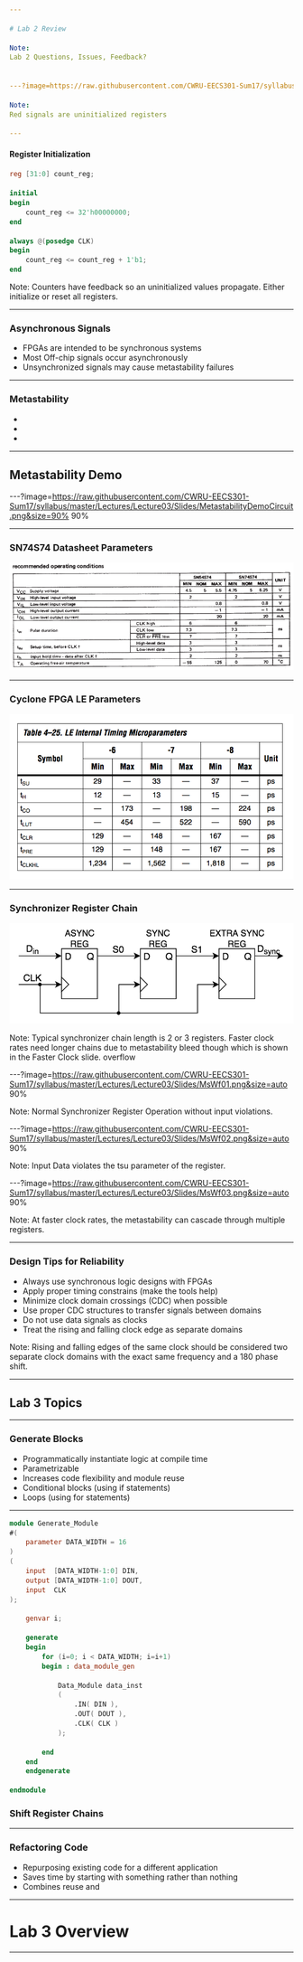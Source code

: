 ```yaml
---

# Lab 2 Review

Note:
Lab 2 Questions, Issues, Feedback?


---?image=https://raw.githubusercontent.com/CWRU-EECS301-Sum17/syllabus/master/Lectures/Lecture03/Slides/BadSimulation.png&size=90% 90%

Note:
Red signals are uninitialized registers

---
```


#### Register Initialization

```verilog
reg [31:0] count_reg;

initial
begin
	count_reg <= 32'h00000000;
end

always @(posedge CLK)
begin
	count_reg <= count_reg + 1'b1;
end
```

Note:
Counters have feedback so an uninitialized values propagate.
Either initialize or reset all registers.

---

### Asynchronous Signals

* FPGAs are intended to be synchronous systems
* Most Off-chip signals occur asynchronously
* Unsynchronized signals may cause metastability failures

---

### Metastability

*
*
*

---

## Metastability Demo

---?image=https://raw.githubusercontent.com/CWRU-EECS301-Sum17/syllabus/master/Lectures/Lecture03/Slides/MetastabilityDemoCircuit.png&size=90% 90%

---

### SN74S74 Datasheet Parameters

![74S74 Specs](https://raw.githubusercontent.com/CWRU-EECS301-Sum17/syllabus/master/Lectures/Lecture03/Slides/Specs_SN74S74.png)

---

### Cyclone FPGA LE Parameters

![Cyclone Specs](https://raw.githubusercontent.com/CWRU-EECS301-Sum17/syllabus/master/Lectures/Lecture03/Slides/Specs_Cyclone.png)

---

### Synchronizer Register Chain

![Sync Chain](https://raw.githubusercontent.com/CWRU-EECS301-Sum17/syllabus/master/Lectures/Lecture03/Slides/SyncChain.png)

Note:
Typical synchronizer chain length is 2 or 3 registers.
Faster clock rates need longer chains due to metastability bleed though which is shown in the Faster Clock slide.
overflow

---?image=https://raw.githubusercontent.com/CWRU-EECS301-Sum17/syllabus/master/Lectures/Lecture03/Slides/MsWf01.png&size=auto 90%

Note:
Normal Synchronizer Register Operation without input violations.

---?image=https://raw.githubusercontent.com/CWRU-EECS301-Sum17/syllabus/master/Lectures/Lecture03/Slides/MsWf02.png&size=auto 90%

Note:
Input Data violates the tsu parameter of the register.

---?image=https://raw.githubusercontent.com/CWRU-EECS301-Sum17/syllabus/master/Lectures/Lecture03/Slides/MsWf03.png&size=auto 90%

Note:
At faster clock rates, the metastability can cascade through multiple registers.

---

### Design Tips for Reliability

* Always use synchronous logic designs with FPGAs
* Apply proper timing constrains (make the tools help)
* Minimize clock domain crossings (CDC) when possible
* Use proper CDC structures to transfer signals between domains
* Do not use data signals as clocks
* Treat the rising and falling clock edge as separate domains

Note:
Rising and falling edges of the same clock should be considered two separate clock domains with the exact same frequency and a 180 phase shift.

---

## Lab 3 Topics

---

### Generate Blocks

* Programmatically instantiate logic at compile time
* Parametrizable
* Increases code flexibility and module reuse
* Conditional blocks (using if statements)
* Loops (using for statements)

---

```verilog
module Generate_Module
#(
	parameter DATA_WIDTH = 16
)
(
	input  [DATA_WIDTH-1:0] DIN,
	output [DATA_WIDTH-1:0] DOUT,
	input  CLK
);

	genvar i;

	generate
	begin
		for (i=0; i < DATA_WIDTH; i=i+1)
		begin : data_module_gen
	
			Data_Module data_inst
			(
				.IN( DIN ),
				.OUT( DOUT ),
				.CLK( CLK )
			);
		
		end
	end
	endgenerate

endmodule
```

### Shift Register Chains



---


### Refactoring Code

* Repurposing existing code for a different application
* Saves time by starting with something rather than nothing
* Combines reuse and 


---

# Lab 3 Overview

---


